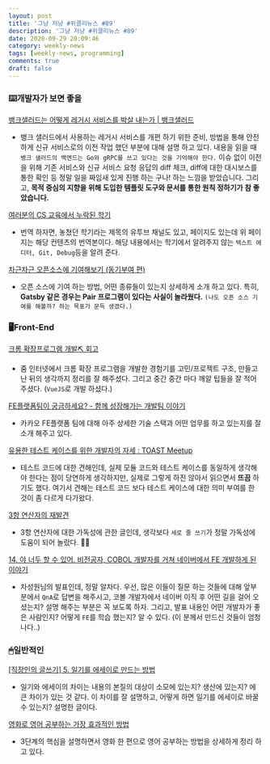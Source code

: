 ```yaml
---
layout: post
title: '그냥 저냥 #위클리뉴스 #89'
description: '그냥 저냥 #위클리뉴스 #89'
date: 2020-09-29 20:09:46
category: weekly-news
tags: [weekly-news, programming]
comments: true
draft: false
---
```


### ⌨️개발자가 보면 좋을

[뱅크샐러드는 어떻게 레거시 서비스를 박살 내는가 | 뱅크샐러드](https://blog.banksalad.com/tech/how-banksalald-decomposes-legacy-services/)

- 뱅크 샐러드에서 사용하는 레거시 서비스를 개편 하기 위한 준비, 방법을 통해 안전하게 신규 서비스로의 이전 작업 했던 부분에 대해 설명 하고 있다. 내용을 읽을 때 `뱅크 샐러드의 백엔드는 Go와 gRPC를 쓰고 있다는 것을 기억해야 한다.` 이슈 없이 이전을 위해 기존 서비스와 신규 서비스 요청 응답의 diff 체크, diff에 대한 대시보스를 통한 확인 등 정말 일을 짜임새 있게 진행 하는 구나! 하는 느낌을 받았습니다. 그리고, **목적 중심의 지향을 위해 도입한 템플릿 도구와 문서를 통한 원칙 정하기가 참 좋았습니다.**

[여러분의 CS 교육에서 누락된 학기](https://missing-semester-kr.github.io/?utm_source=gaerae.com&utm_campaign=%EA%B0%9C%EB%B0%9C%EC%9E%90%EC%8A%A4%EB%9F%BD%EB%8B%A4&utm_medium=social)

- 번역 하자면, 놓쳤던 학기라는 제목의 유투브 채널도 있고, 페이지도 있는데 위 페이지는 해당 컨텐츠의 번역본이다. 해당 내용에서는 학기에서 알려주지 않는 `텍스트 에디터, Git, Debug`등을 알려 준다.

[차근차근 오픈소스에 기여해보기 (동기부여 편)](https://rinae.dev/posts/how-to-contribute-oss)

- 오픈 소스에 기여 하는 방법, 어떤 종류들이 있는지 상세하게 소개 하고 있다. 특히, **Gatsby 같은 경우는 Pair 프로그램이 있다는 사실이 놀라웠다.** `(나도 오픈 소스 기여를 해볼까? 하는 목표가 문득 생겼다.)`

### 🖥Front-End

[크롬 확장프로그램 개발⛏️ 회고](https://zuminternet.github.io/Zum-Chrome-Extension/)

- 줌 인터넷에서 크롬 확장 프로그램을 개발한 경험기를 고민/프로젝트 구조, 만들고 난 뒤의 생각까지 정리를 잘 해주셨다. 그리고 중간 중간 마다 깨알 팁들을 잘 적어주셨다. (`VueJS`로 개발 하셨다.)

[FE플랫폼팀이 궁금하세요? - 함께 성장해가는 개발팀 이야기](https://tech.kakao.com/2020/09/21/kakao-fe-platform-team/)

- 카카오 FE플랫폼 팀에 대해 아주 상세한 기술 스택과 어떤 업무를 하고 있는지를 잘 소개 해주고 있다.

[유용한 테스트 케이스를 위한 개발자의 자세 : TOAST Meetup](https://meetup.toast.com/posts/246)

- 테스트 코드에 대한 견해인데, 실제 모듈 코드와 테스트 케이스를 동일하게 생각해야 한다는 점이 당연하게 생각하지만, 실제로 그렇게 하진 않아서 읽으면서 **뜨끔** 하기도 했다. 여기서 견해는 테스트 코드 보다 테스트 케이스에 대한 의미 부여를 한 것이 좀 다르게 다가왔다.

[3항 연산자의 재발견](https://medium.com/hayanmind-tech-blog-kr/3%ED%95%AD-%EC%97%B0%EC%82%B0%EC%9E%90%EC%9D%98-%EC%9E%AC%EB%B0%9C%EA%B2%AC-a3f815bcdbb8#gaerae.com)

- 3항 연산자에 대한 가독성에 관한 글인데, 생각보다 `세로 줄 쓰기`가 정말 가독성에 도움이 되어 놀랐다. 👍🏻

[14. 야 너두 할 수 있어. 비전공자, COBOL 개발자를 거쳐 네이버에서 FE 개발하게 된 이야기](https://tv.naver.com/v/15355246)

- 차성원님의 발표인데, 정말 알차다. 우선, 많은 이들이 질문 하는 것들에 대해 앞부분에서 `QnA`로 답변을 해주시고, 코볼 개발자에서 네이버 이직 후 어떤 길을 걸어 오셨는지? 설명 해주는 부분은 꼭 보도록 하자. 그리고, 발표 내용인 어떤 개발자가 좋은 사람인지? 어떻게 `FE`를 학습 했는지? 알 수 있다. (이 분께서 만드신 것들이 엄청나다..)

### 🖱일반적인

[[직장인의 글쓰기] 5. 일기를 에세이로 만드는 방법](https://ppss.kr/archives/226691)

- 일기와 에세이의 차이는 내용의 본질의 대상이 소모에 있는지? 생산에 있는지? 에 큰 차이가 있는 것 같다. 이 차이를 잘 설명하고, 어떻게 하면 일기를 에세이로 바꿀 수 있는지? 설명한 글이다.

[영화로 영어 공부하는 가장 효과적인 방법](https://ppss.kr/archives/224524)

- 3단계의 핵심을 설명하면서 영화 한 편으로 영어 공부하는 방법을 상세하게 정리 하고 있다.
